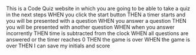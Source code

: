 This is a Code Quiz website in which you are going to be able to take a quiz in the next steps
WHEN you click the start button
THEN a timer starts and you will be presented with a question
WHEN you answer a question
THEN you will be presented with another question
WHEN when you answer incorrently
THEN time is subtracted from the clock
WHEN all questions are answered or the timer reaches 0
THEN the game is over
WHEN the game is over
THEN I can save my initials and score
